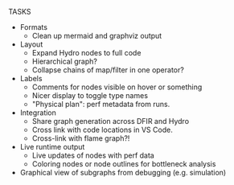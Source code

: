 TASKS
- Formats
    - Clean up mermaid and graphviz output
- Layout
    - Expand Hydro nodes to full code
    - Hierarchical graph?
    - Collapse chains of map/filter in one operator?
- Labels
    - Comments for nodes visible on hover or something
    - Nicer display to toggle type names
    - "Physical plan": perf metadata from runs.
- Integration
    - Share graph generation across DFIR and Hydro
    - Cross link with code locations in VS Code.
    - Cross-link with flame graph?!
- Live runtime output
    - Live updates of nodes with perf data
    - Coloring nodes or node outlines for bottleneck analysis
- Graphical view of subgraphs from debugging (e.g. simulation)